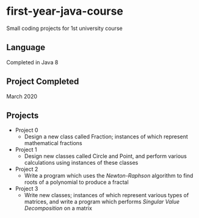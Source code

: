 # first-year-java-course
Small coding projects for 1st university course

## Language
Completed in Java 8

## Project Completed
March 2020

## Projects
- Project 0
  - Design a new class called Fraction; instances of which represent mathematical fractions
- Project 1
  - Design new classes called Circle and Point, and perform various calculations using instances of these classes
- Project 2
  - Write a program which uses the _Newton-Raphson_ algorithm to find roots of a polynomial to produce a fractal
- Project 3
  - Write new classes; instances of which represent various types of matrices, and write a program which performs _Singular Value Decomposition_ on a matrix
